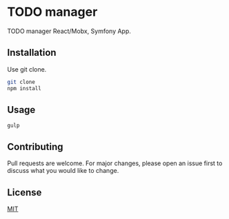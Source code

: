 # TODO manager

TODO manager React/Mobx, Symfony App.

## Installation

Use git clone.

```bash
git clone
npm install
```

## Usage

```
gulp
```

## Contributing
Pull requests are welcome. For major changes, please open an issue first to discuss what you would like to change.

## License
[MIT](https://choosealicense.com/licenses/mit/)
